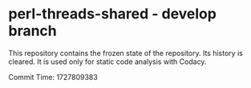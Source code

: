 # perl-threads-shared - develop branch

This repository contains the frozen state of the repository.
Its history is cleared. It is used only for static code
analysis with Codacy.

Commit Time: 1727809383